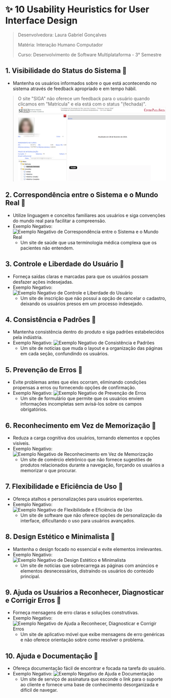 # ✨ 10 Usability Heuristics for User Interface Design

> Desenvolvedora: Laura Gabriel Gonçalves
> 
> Matéria: Interação Humano Computador
>
> Curso: Desenvolvimento de Software Multiplataforma - 3° Semestre

## 1. Visibilidade do Status do Sistema 🌱
- Mantenha os usuários informados sobre o que está acontecendo no sistema através de feedback apropriado e em tempo hábil.
> O site "SIGA" não oferece um feedback para o usuário quando clicamos em "Matrícula" e ela está com o status "(fechada)".
  ![Exemplo Negativo de Visibilidade do Status do Sistema](/IHC/imagens/siga.png)

## 2. Correspondência entre o Sistema e o Mundo Real 🌱
- Utilize linguagem e conceitos familiares aos usuários e siga convenções do mundo real para facilitar a compreensão.
- Exemplo Negativo: ![Exemplo Negativo de Correspondência entre o Sistema e o Mundo Real](imagem2.png)
  - Um site de saúde que usa terminologia médica complexa que os pacientes não entendem.

## 3. Controle e Liberdade do Usuário 🌱
- Forneça saídas claras e marcadas para que os usuários possam desfazer ações indesejadas.
- Exemplo Negativo: ![Exemplo Negativo de Controle e Liberdade do Usuário](imagem3.png)
  - Um site de inscrição que não possui a opção de cancelar o cadastro, deixando os usuários presos em um processo indesejado.

## 4. Consistência e Padrões 🌱
- Mantenha consistência dentro do produto e siga padrões estabelecidos pela indústria.
- Exemplo Negativo: ![Exemplo Negativo de Consistência e Padrões](imagem4.png)
  - Um site de notícias que muda o layout e a organização das páginas em cada seção, confundindo os usuários.

## 5. Prevenção de Erros 🌱
- Evite problemas antes que eles ocorram, eliminando condições propensas a erros ou fornecendo opções de confirmação.
- Exemplo Negativo: ![Exemplo Negativo de Prevenção de Erros](imagem5.png)
  - Um site de formulário que permite que os usuários enviem informações incompletas sem avisá-los sobre os campos obrigatórios.

## 6. Reconhecimento em Vez de Memorização 🌱
- Reduza a carga cognitiva dos usuários, tornando elementos e opções visíveis.
- Exemplo Negativo: ![Exemplo Negativo de Reconhecimento em Vez de Memorização](imagem6.png)
  - Um site de comércio eletrônico que não fornece sugestões de produtos relacionados durante a navegação, forçando os usuários a memorizar o que procurar.

## 7. Flexibilidade e Eficiência de Uso 🌱
- Ofereça atalhos e personalizações para usuários experientes.
- Exemplo Negativo: ![Exemplo Negativo de Flexibilidade e Eficiência de Uso](imagem7.png)
  - Um site de software que não oferece opções de personalização da interface, dificultando o uso para usuários avançados.

## 8. Design Estético e Minimalista 🌱
- Mantenha o design focado no essencial e evite elementos irrelevantes.
- Exemplo Negativo: ![Exemplo Negativo de Design Estético e Minimalista](imagem8.png)
  - Um site de notícias que sobrecarrega as páginas com anúncios e elementos desnecessários, distraíndo os usuários do conteúdo principal.

## 9. Ajuda os Usuários a Reconhecer, Diagnosticar e Corrigir Erros 🌱
- Forneça mensagens de erro claras e soluções construtivas.
- Exemplo Negativo: ![Exemplo Negativo de Ajuda a Reconhecer, Diagnosticar e Corrigir Erros](imagem9.png)
  - Um site de aplicativo móvel que exibe mensagens de erro genéricas e não oferece orientação sobre como resolver o problema.

## 10. Ajuda e Documentação 🌱
- Ofereça documentação fácil de encontrar e focada na tarefa do usuário.
- Exemplo Negativo: ![Exemplo Negativo de Ajuda e Documentação](imagem10.png)
  - Um site de serviço de assinatura que esconde o link para o suporte ao cliente e fornece uma base de conhecimento desorganizada e difícil de navegar.
